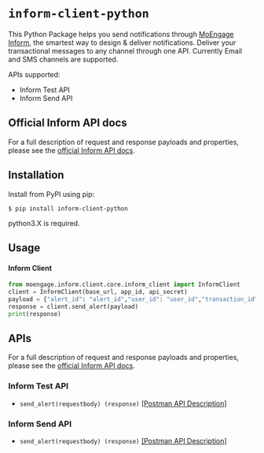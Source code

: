 # `inform-client-python`

This Python Package helps you send notifications through [MoEngage Inform](https://www.moengage.com/blog/introducing-transactional-alerts-moengage-inform/), the smartest way to design &amp; deliver notifications. Deliver your transactional messages to any channel through one API. Currently Email and SMS channels are supported.

APIs supported:

- Inform Test API
- Inform Send API

## Official Inform API docs

For a full description of request and response payloads and properties, please see the [official Inform API docs](https://help.moengage.com/hc/en-us/articles/10672957787284-Overview-Inform).

## Installation
Install from PyPI using pip:

```
$ pip install inform-client-python
```
python3.X is required.

## Usage


#### Inform  Client

```python
from moengage.inform.client.core.inform_client import InformClient
client = InformClient(base_url, app_id, api_secret)
payload = {"alert_id": "alert_id","user_id": "user_id","transaction_id": "transaction_id","payloads": {"SMS": {"recipient":"samplemobileno","personalized_attributes": {"attr": "value"}}}}
response = client.send_alert(payload)
print(response)
```


## APIs

For a full description of request and response payloads and properties, please see the [official Inform API docs](https://help.moengage.com/hc/en-us/articles/10672957787284-Overview-Inform).

### Inform Test API

- `send_alert(requestbody) (response)` [[Postman API Description]](https://www.postman.com/moengage-dev/workspace/api-docs/request/3182294-dce6282f-4e49-4f69-9dd4-1d531c286744)

### Inform Send API

- `send_alert(requestbody) (response)` [[Postman API Description]](https://www.postman.com/moengage-dev/workspace/api-docs/request/3182294-47c54026-a3fd-4c7a-9480-504665f03228)

